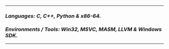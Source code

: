 ----------
### ___Languages: C, C++, Python & x86-64.___
### ___Environments / Tools: Win32, MSVC, MASM, LLVM & Windows SDK.___
----------
